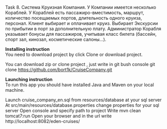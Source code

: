 Task
8. Система Круизная Компания. У Компании имеется несколько
Кораблей. У Кораблей есть пассажиро-вместимость, маршрут, количество
посещаемых портов, длительность одного круиза, персонал. Клиент
выбирает и оплачивает круиз. Выбирает Экскурсии по прибытии в порт за
дополнительную плату. Администратор Корабля указывает бонусы для
пассажиров, учитывая класс билета (бассейн, спорт зал, кинозал,
косметические салоны...).

<b>Installing instruction</b><br>
You need to download project by click Clone or download project.

You can download zip or clone project , just write in git bush console git clone 
https://github.com/bort1k/CruiseCompany.git

<b>Launching instruction</b><br>
To run this app you should have installed Java and Maven on your local machine.

Launch cruise_company_en.sql from resources/database at your sql server
At src/main/resources/database.properties change properties for your sql server
Open console and specify path to project
Write mvn clean tomcat7:run
Open your browser and in the url write http://localhost:8082/eden-cruises/
